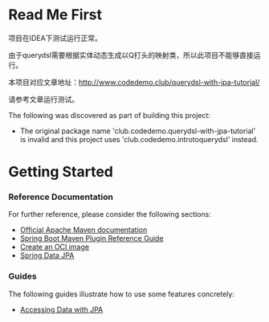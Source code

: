 # Read Me First
项目在IDEA下测试运行正常。

由于querydsl需要根据实体动态生成以Q打头的映射类，所以此项目不能够直接运行。

本项目对应文章地址：http://www.codedemo.club/querydsl-with-jpa-tutorial/

请参考文章运行测试。

The following was discovered as part of building this project:

* The original package name 'club.codedemo.querydsl-with-jpa-tutorial' is invalid and this project uses 'club.codedemo.introtoquerydsl' instead.

# Getting Started

### Reference Documentation
For further reference, please consider the following sections:

* [Official Apache Maven documentation](https://maven.apache.org/guides/index.html)
* [Spring Boot Maven Plugin Reference Guide](https://docs.spring.io/spring-boot/docs/2.3.2.RELEASE/maven-plugin/reference/html/)
* [Create an OCI image](https://docs.spring.io/spring-boot/docs/2.3.2.RELEASE/maven-plugin/reference/html/#build-image)
* [Spring Data JPA](https://docs.spring.io/spring-boot/docs/2.3.2.RELEASE/reference/htmlsingle/#boot-features-jpa-and-spring-data)

### Guides
The following guides illustrate how to use some features concretely:

* [Accessing Data with JPA](https://spring.io/guides/gs/accessing-data-jpa/)

